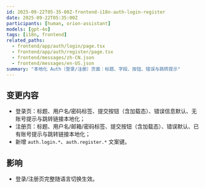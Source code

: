 ```yaml
---
id: 2025-09-22T05-35-00Z-frontend-i18n-auth-login-register
date: 2025-09-22T05:35:00Z
participants: [human, orion-assistant]
models: [gpt-4o]
tags: [i18n, frontend]
related_paths:
  - frontend/app/auth/login/page.tsx
  - frontend/app/auth/register/page.tsx
  - frontend/messages/zh-CN.json
  - frontend/messages/en-US.json
summary: "本地化 Auth（登录/注册）页面：标题、字段、按钮、错误与跳转提示"
---
```


## 变更内容

- 登录页：标题、用户名/密码标签、提交按钮（含加载态）、错误信息默认、无账号提示与跳转链接本地化；
- 注册页：标题、用户名/邮箱/密码标签、提交按钮（含加载态）、错误默认、已有账号提示与跳转链接本地化；
- 新增 `auth.login.*`、`auth.register.*` 文案键。

## 影响

- 登录/注册页完整随语言切换生效。
